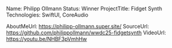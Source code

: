 Name: Philipp Ollmann
Status: Winner
ProjectTitle: Fidget Synth
Technologies: SwiftUI, CoreAudio

AboutMeUrl: https://philipp-ollmann.super.site/
SourceUrl: https://github.com/philippollmann/wwdc25-fidgetsynth
VideoUrl: https://youtu.be/NHBF3pVmhHw

<!---
EXAMPLE
Name<required>: John Appleseed
Status<required>: Submitted <or> Winner <or> Distinguished <or> Rejected
ProjectTitle: The Accessibility Rose
Technologies<only the first 4 are visible>: SwiftUI, RealityKit, CoreGraphic 

AboutMeUrl: https://linkedin.com/in/johnappleseed <
SourceUrl: https://github.com/johnappleseed/wwdc2025
VideoUrl: https://youtu.be/ABCDE123456

Please note that only Name and Status are mandatory fields. The other fields are optional.
-->
